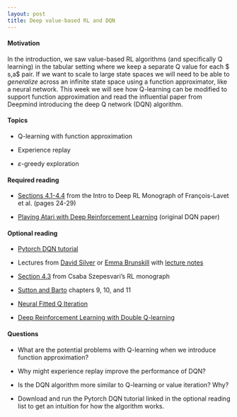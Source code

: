 ```yaml
---
layout: post
title: Deep value-based RL and DQN
---
```


#### Motivation

In the introduction, we saw value-based RL algorithms (and specifically
Q learning) in the tabular setting where we keep a separate Q value for
each $ s,a$ pair. If we want to scale to large state spaces we will need
to be able to *generalize* across an infinite state space using a
function approximator, like a neural network. This week we will see how
Q-learning can be modified to support function approximation and read
the influential paper from Deepmind introducing the deep Q network (DQN)
algorithm.

<!--more-->

#### Topics

-   Q-learning with function approximation

-   Experience replay

-   $\varepsilon$-greedy exploration

#### Required reading

-   [Sections 4.1-4.4](https://arxiv.org/pdf/1811.12560.pdf) from the
    Intro to Deep RL Monograph of François-Lavet et al. (pages 24-29)

-   [Playing Atari with Deep Reinforcement
    Learning](https://arxiv.org/pdf/1312.5602.pdf) (original DQN paper)

#### Optional reading

-   [Pytorch DQN
    tutorial](https://pytorch.org/tutorials/intermediate/reinforcement_q_learning.html)

-   Lectures from [David
    Silver](https://www.youtube.com/watch?v=UoPei5o4fps&list=PLzuuYNsE1EZAXYR4FJ75jcJseBmo4KQ9-&index=6)
    or [Emma
    Brunskill](https://www.youtube.com/watch?v=gOV8-bC1_KU&list=PLoROMvodv4rOSOPzutgyCTapiGlY2Nd8u&index=6)
    with [lecture
    notes](https://web.stanford.edu/class/cs234/slides/lnotes6.pdf)

-   [Section
    4.3](https://sites.ualberta.ca/~szepesva/papers/RLAlgsInMDPs-lecture.pdf)
    from Csaba Szepesvari’s RL monograph

-   [Sutton and Barto](http://incompleteideas.net/book/the-book.html)
    chapters 9, 10, and 11

-   [Neural Fitted Q
    Iteration](http://ml.informatik.uni-freiburg.de/former/_media/publications/rieecml05.pdf)

-   [Deep Reinforcement Learning with Double
    Q-learning](https://arxiv.org/abs/1509.06461)

#### Questions

-   What are the potential problems with Q-learning when we introduce
    function approximation?

-   Why might experience replay improve the performance of DQN?

-   Is the DQN algorithm more similar to Q-learning or value iteration?
    Why?

-   Download and run the Pytorch DQN tutorial linked in the optional
    reading list to get an intuition for how the algorithm works.